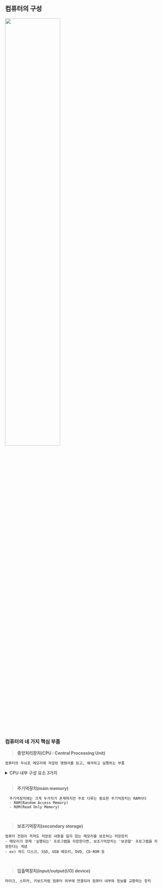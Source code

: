 ## 컴퓨터의 구성

<img src="https://github.com/JangHJ/CS_Study/assets/13388283/f142d8cf-eb11-4ea6-9da1-1dc97cc6b3dc" width="60%"/>

<br>

### 컴퓨터의 네 가지 핵심 부품

> <b>중앙처리장치(CPU : Central Processing Unit)</b><br>

    컴퓨터의 두뇌로 메모리에 저장된 명령어를 읽고, 해석하고 실행하는 부품

  <details>
  <summary>CPU 내부 구성 요소 3가지</summary>
  <div>
    
      ● 산술논리연산장치(ALU : Arithmetic Logic Unit)
        컴퓨터 내부에서 수행되는 대부분의 계산을 수행하는 부품
    
      ● 레지스터(register)
        CPU 내부의 작은 임시 저장 장치. 프로그램을 실행하는 데 필요한 값들을 임시로 저장
        여러 개의 레지스터가 존재하며 각기 다른 이름과 역할을 가지고 있음
    
      ● 제어장치(CU : Control Unit)
        제어 신호(control signal)라는 전기 신호를 내보내고 명령어를 해석하는 장치
        컴퓨터 부품들을 관리하고 작동시키기 위한 전기 신호라고 할 수 있음
    
  </div>
  </details>
  
  <br>
  
> <b>주기억장치(main memory)</b>
```
  주기억장치에는 크게 두가지가 존재하지만 주로 다루는 중요한 주기억장치는 RAM이다
  - RAM(Random Access Memory)
  - ROM(Read Only Memory)
```

<br>

> <b>보조기억장치(secondary storage)</b><br>

    컴퓨터 전원이 꺼져도 저장된 내용을 잃지 않는 메모리를 보조하는 저장장치
    - 메모리가 현재 '실행되는' 프로그램을 저장한다면, 보조기억장치는 '보관할' 프로그램을 저장한다는 개념
    - ex) 하드 디스크, SSD, USB 메모리, DVD, CD-ROM 등

<br>

> <b>입출력장치(input/output(I/O) device)</b>

    마이크, 스피커, 키보드처럼 컴퓨터 외부에 연결되어 컴퓨터 내부와 정보를 교환하는 장치
    

<br>
